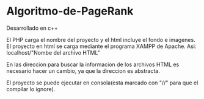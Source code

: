 # Algoritmo-de-PageRank
Desarrollado en c++

El PHP carga el nombre del proyecto y el html incluye el fondo e imagenes. El proyecto en html se carga mediante el programa XAMPP de Apache.
Asi:
localhost/"Nombe del archivo HTML"

En las direccion para buscar la informacion de los archivos HTML es necesario hacer un cambio, ya que la direccion es abstracta.

El proyecto se puede ejecutar en consola(esta marcado con "//" para que el compilar lo ignore).


